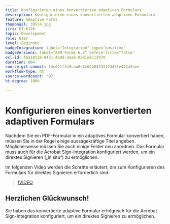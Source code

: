 ```yaml
---
title: Konfigurieren eines konvertierten adaptiven Formulars
description: Konfigurieren eines konvertierten adaptiven Formulars
feature: Adaptive Forms
thumbnail: 39574.jpg
jira: KT-6126
topic: Development
role: User
level: Beginner
badgeIntegration: label="Integration" type="positive"
badgeVersions: label="AEM Forms 6.5" before-title="false"
exl-id: fba18118-0431-4edd-a5a6-0281e8c12979
duration: 804
source-git-commit: f4c621f3a9caa8c2c64b8323312343fe421a5aee
workflow-type: ht
source-wordcount: '97'
ht-degree: 100%

---
```


# Konfigurieren eines konvertierten adaptiven Formulars

Nachdem Sie ein PDF-Formular in ein adaptives Formular konvertiert haben, müssen Sie in der Regel einige aussagekräftige Titel angeben. Möglicherweise müssen Sie auch einige Felder neu anordnen. Das Formular muss auch für die Acrobat Sign-Integration konfiguriert werden, um ein direktes Signieren („in situ“) zu ermöglichen.

Im folgenden Video werden die Schritte erläutert, die zum Konfigurieren des Formulars für direktes Signieren erforderlich sind.

>[!VIDEO](https://video.tv.adobe.com/v/39574?quality=12&learn=on)

## Herzlichen Glückwunsch!

Sie haben das konvertierte adaptive Formular erfolgreich für die Acrobat Sign-Integration konfiguriert, um ein direktes Signieren zu ermöglichen.

